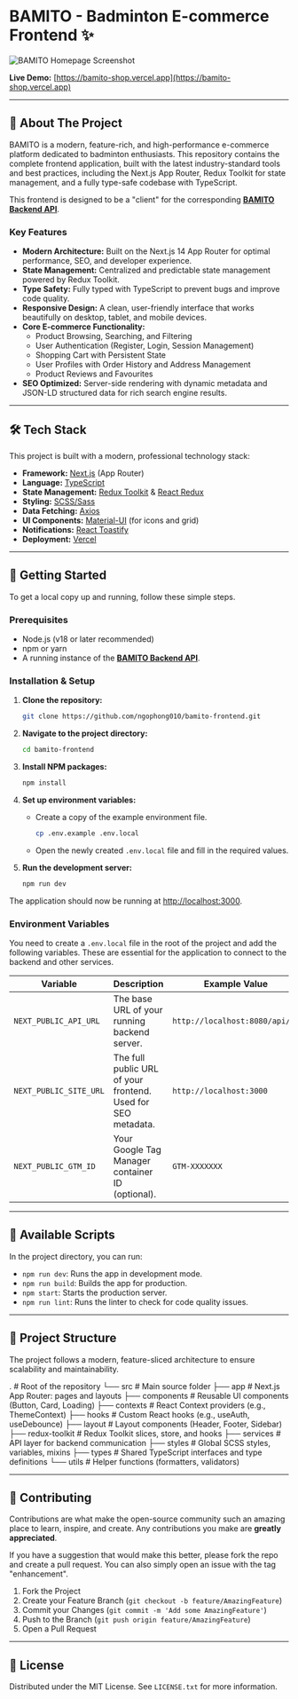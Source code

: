 # BAMITO - Badminton E-commerce Frontend ✨

![BAMITO Homepage Screenshot](https://i.imgur.com/gK6nJ4w.png) <!-- Replace with a high-quality screenshot of your running app -->

**Live Demo:** [https://bamito-shop.vercel.app](https://bamito-shop.vercel.app) <!-- Replace with your actual deployment URL -->

---

## 📖 About The Project

BAMITO is a modern, feature-rich, and high-performance e-commerce platform dedicated to badminton enthusiasts. This repository contains the complete frontend application, built with the latest industry-standard tools and best practices, including the Next.js App Router, Redux Toolkit for state management, and a fully type-safe codebase with TypeScript.

This frontend is designed to be a "client" for the corresponding **[BAMITO Backend API](https://github.com/ngophong010/bamito-backend)**.

### Key Features

-   **Modern Architecture:** Built on the Next.js 14 App Router for optimal performance, SEO, and developer experience.
-   **State Management:** Centralized and predictable state management powered by Redux Toolkit.
-   **Type Safety:** Fully typed with TypeScript to prevent bugs and improve code quality.
-   **Responsive Design:** A clean, user-friendly interface that works beautifully on desktop, tablet, and mobile devices.
-   **Core E-commerce Functionality:**
    -   Product Browsing, Searching, and Filtering
    -   User Authentication (Register, Login, Session Management)
    -   Shopping Cart with Persistent State
    -   User Profiles with Order History and Address Management
    -   Product Reviews and Favourites
-   **SEO Optimized:** Server-side rendering with dynamic metadata and JSON-LD structured data for rich search engine results.

---

## 🛠️ Tech Stack

This project is built with a modern, professional technology stack:

-   **Framework:** [Next.js](https://nextjs.org/) (App Router)
-   **Language:** [TypeScript](https://www.typescriptlang.org/)
-   **State Management:** [Redux Toolkit](https://redux-toolkit.js.org/) & [React Redux](https://react-redux.js.org/)
-   **Styling:** [SCSS/Sass](https://sass-lang.com/)
-   **Data Fetching:** [Axios](https://axios-http.com/)
-   **UI Components:** [Material-UI](https://mui.com/) (for icons and grid)
-   **Notifications:** [React Toastify](https://fkhadra.github.io/react-toastify/)
-   **Deployment:** [Vercel](https://vercel.com/)

---

## 🚀 Getting Started

To get a local copy up and running, follow these simple steps.

### Prerequisites

-   Node.js (v18 or later recommended)
-   npm or yarn
-   A running instance of the **[BAMITO Backend API](https://github.com/ngophong010/bamito-backend)**.

### Installation & Setup

1.  **Clone the repository:**
    ```sh
    git clone https://github.com/ngophong010/bamito-frontend.git
    ```

2.  **Navigate to the project directory:**
    ```sh
    cd bamito-frontend
    ```

3.  **Install NPM packages:**
    ```sh
    npm install
    ```

4.  **Set up environment variables:**
    -   Create a copy of the example environment file.
        ```sh
        cp .env.example .env.local
        ```
    -   Open the newly created `.env.local` file and fill in the required values.

5.  **Run the development server:**
    ```sh
    npm run dev
    ```

The application should now be running at [http://localhost:3000](http://localhost:3000).

### Environment Variables

You need to create a `.env.local` file in the root of the project and add the following variables. These are essential for the application to connect to the backend and other services.

| Variable                  | Description                                                                 | Example Value                       |
| ------------------------- | --------------------------------------------------------------------------- | ----------------------------------- |
| `NEXT_PUBLIC_API_URL`     | The base URL of your running backend server.                                | `http://localhost:8080/api/v1`      |
| `NEXT_PUBLIC_SITE_URL`    | The full public URL of your frontend. Used for SEO metadata.                | `http://localhost:3000`             |
| `NEXT_PUBLIC_GTM_ID`      | Your Google Tag Manager container ID (optional).                            | `GTM-XXXXXXX`                       |

---

## 📜 Available Scripts

In the project directory, you can run:

-   `npm run dev`: Runs the app in development mode.
-   `npm run build`: Builds the app for production.
-   `npm start`: Starts the production server.
-   `npm run lint`: Runs the linter to check for code quality issues.

---

## 📂 Project Structure

The project follows a modern, feature-sliced architecture to ensure scalability and maintainability.

. # Root of the repository
└── src # Main source folder
├── app # Next.js App Router: pages and layouts
├── components # Reusable UI components (Button, Card, Loading)
├── contexts # React Context providers (e.g., ThemeContext)
├── hooks # Custom React hooks (e.g., useAuth, useDebounce)
├── layout # Layout components (Header, Footer, Sidebar)
├── redux-toolkit # Redux Toolkit slices, store, and hooks
├── services # API layer for backend communication
├── styles # Global SCSS styles, variables, mixins
├── types # Shared TypeScript interfaces and type definitions
└── utils # Helper functions (formatters, validators)


---

## 🤝 Contributing

Contributions are what make the open-source community such an amazing place to learn, inspire, and create. Any contributions you make are **greatly appreciated**.

If you have a suggestion that would make this better, please fork the repo and create a pull request. You can also simply open an issue with the tag "enhancement".

1.  Fork the Project
2.  Create your Feature Branch (`git checkout -b feature/AmazingFeature`)
3.  Commit your Changes (`git commit -m 'Add some AmazingFeature'`)
4.  Push to the Branch (`git push origin feature/AmazingFeature`)
5.  Open a Pull Request

---

## 📄 License

Distributed under the MIT License. See `LICENSE.txt` for more information.
